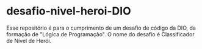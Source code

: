 # desafio-nivel-heroi-DIO
 Esse repositório é para o cumprimento de um desafio de código da DIO, da formação de "Lógica de Programação". O nome do desafio é Classificador de Nível de Herói.
